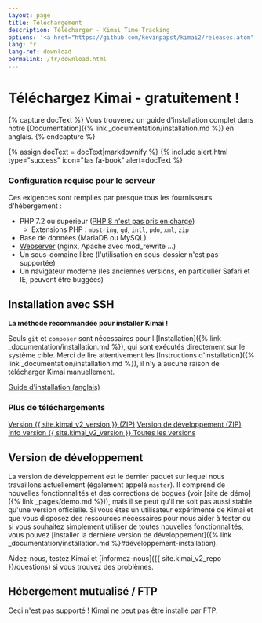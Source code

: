 ```yaml
---
layout: page
title: Téléchargement
description: Télécharger - Kimai Time Tracking
options: '<a href="https://github.com/kevinpapst/kimai2/releases.atom" class="btn btn-option"><i class="fa fa-rss"></i></a>'
lang: fr
lang-ref: download
permalink: /fr/download.html
---
```


# Téléchargez Kimai - gratuitement !

{% capture docText %}
Vous trouverez un guide d'installation complet dans notre [Documentation]({% link _documentation/installation.md %}) en anglais.
{% endcapture %}

{% assign docText = docText|markdownify %}
{% include alert.html type="success" icon="fas fa-book" alert=docText %}

### Configuration requise pour le serveur

Ces exigences sont remplies par presque tous les fournisseurs d'hébergement :

- PHP 7.2 ou supérieur ([PHP 8 n'est pas pris en charge](https://github.com/kevinpapst/kimai2/pull/2158))
    - Extensions PHP : `mbstring`, `gd`, `intl`, `pdo`, `xml`, `zip`
- Base de données (MariaDB ou MySQL)
- [Webserver](https://www.kimai.org/documentation/webserver-configuration.html) (nginx, Apache avec mod_rewrite ...)
- Un sous-domaine libre (l'utilisation en sous-dossier n'est pas supportée)
- Un navigateur moderne (les anciennes versions, en particulier Safari et IE, peuvent être buggées)

## Installation avec SSH

**La méthode recommandée pour installer Kimai !**

Seuls `git` et `composer` sont nécessaires pour l'[Installation]({% link _documentation/installation.md %}), qui sont exécutés directement sur le système cible.
Merci de lire attentivement les [Instructions d'installation]({% link _documentation/installation.md %}), il n'y a aucune raison de télécharger Kimai manuellement.

<a href="{% link _documentation/installation.md %}" class="btn btn-success"><i class="fas fa-book"></i> Guide d'installation (anglais)</a>

### Plus de téléchargements

<a href="{{ site.kimai_v2_repo }}/archive/{{ site.kimai_v2_version }}.zip" class="btn btn-secondary"><i class="fas fa-download"></i> Version {{ site.kimai_v2_version }} (ZIP)</a>
<a href="{{ site.kimai_v2_repo }}/zipball/master" class="btn btn-secondary"><i class="fas fa-download"></i> Version de développement (ZIP)</a>
<a href="{{ site.kimai_v2_repo }}/releases/tag/{{ site.kimai_v2_version }}" class="btn btn-secondary"><i class="fab fa-github"></i> Info version {{ site.kimai_v2_version }} </a>
<a href="{{ site.kimai_v2_repo }}/releases" class="btn btn-secondary"><i class="fab fa-github"></i> Toutes les versions </a>

## Version de développement

La version de développement est le dernier paquet sur lequel nous travaillons actuellement (également appelé `master`).
Il comprend de nouvelles fonctionnalités et des corrections de bogues (voir [site de démo]({% link _pages/demo.md %})), mais il se peut qu'il ne soit pas aussi stable qu'une version officielle.
Si vous êtes un utilisateur expérimenté de Kimai et que vous disposez des ressources nécessaires pour nous aider à tester ou si vous souhaitez simplement utiliser de toutes nouvelles fonctionnalités, vous pouvez [installer la dernière version de développement]({% link _documentation/installation.md %}#développement-installation).

Aidez-nous, testez Kimai et [informez-nous]({{ site.kimai_v2_repo }}/questions) si vous trouvez des problèmes.

## Hébergement mutualisé / FTP

Ceci n'est pas supporté ! Kimai ne peut pas être installé par FTP.
